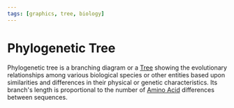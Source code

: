```yaml
---
tags: [graphics, tree, biology]
---
```


# Phylogenetic Tree

Phylogenetic tree is a branching diagram or a [Tree](202112101956.md) showing
the evolutionary relationships among various biological species or other
entities based upon similarities and differences in their physical or genetic
characteristics. Its branch's length is proportional to the number of [Amino Acid](202308082207.md)
differences between sequences.
